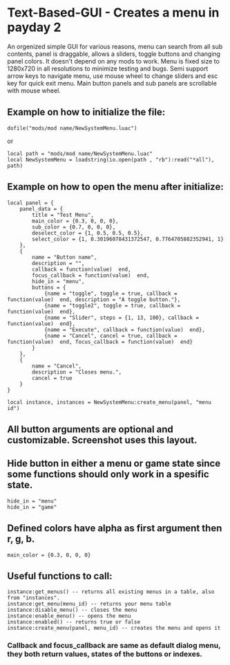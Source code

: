 # Text-Based-GUI - Creates a menu in payday 2


An orgenized simple GUI for various reasons, menu can search from all sub contents, panel is draggable, allows a sliders, toggle buttons and changing panel colors. It doesn't depend on any mods to work. Menu is fixed size to 1280x720 in all resolutions to minimize testing and bugs. Semi support arrow keys to navigate menu, use mouse wheel to change sliders and esc key for quick exit menu. Main button panels and sub panels are scrollable with mouse wheel.


## Example on how to initialize the file:
```
dofile("mods/mod name/NewSystemMenu.luac")
```

or

```
local path = "mods/mod name/NewSystemMenu.luac"
local NewSystemMenu = loadstring(io.open(path , "rb"):read("*all"), path)
```


## Example on how to open the menu after initialize:
```
local panel = {
    panel_data = {
        title = "Test Menu",
        main_color = {0.3, 0, 0, 0},
        sub_color = {0.7, 0, 0, 0},
        deselect_color = {1, 0.5, 0.5, 0.5},
        select_color = {1, 0.30196078431372547, 0.7764705882352941, 1}
    },
    {
        name = "Button name",
        description = "",
        callback = function(value)  end,
		focus_callback = function(value)  end,
        hide_in = "menu",
        buttons = {
            {name = "toggle", toggle = true, callback = function(value)  end, description = "A toggle button."},
            {name = "toggle2", toggle = true, callback = function(value)  end},
            {name = "Slider", steps = {1, 13, 100}, callback = function(value)  end},
            {name = "Execute", callback = function(value)  end},
            {name = "Cancel", cancel = true, callback = function(value)  end, focus_callback = function(value)  end}
        }
    },
	{
        name = "Cancel",
        description = "Closes menu.",
        cancel = true
    }
}

local instance, instances = NewSystemMenu:create_menu(panel, "menu id")
```


## All button arguments are optional and customizable. Screenshot uses this layout.
## Hide button in either a menu or game state since some functions should only work in a spesific state.
```
hide_in = "menu"
hide_in = "game"
```


## Defined colors have alpha as first argument then r, g, b.

```
main_color = {0.3, 0, 0, 0}
```


## Useful functions to call:

```
instance:get_menus() -- returns all existing menus in a table, also from "instances".
instance:get_menu(menu_id) -- returns your menu table
instance:disable_menu() -- closes the menu
instance:enable_menu() -- opens the menu
instance:enabled() -- returns true or false
instance:create_menu(panel, menu_id) -- creates the menu and opens it
```


### Callback and focus_callback are same as default dialog menu, they both return values, states of the buttons or indexes.
